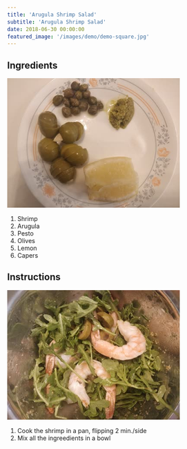 ```yaml
---
title: 'Arugula Shrimp Salad'
subtitle: 'Arugula Shrimp Salad'
date: 2018-06-30 00:00:00
featured_image: '/images/demo/demo-square.jpg'
---
```


## Ingredients

![ingredients](/images/salads/salads-arugula-shrimp-01.jpg)

1. Shrimp
1. Arugula
1. Pesto
1. Olives
1. Lemon
1. Capers

## Instructions

![salad](/images/salads/salads-arugula-shrimp-02.jpg)

1. Cook the shrimp in a pan, flipping 2 min./side
1. Mix all the ingreedients in a bowl